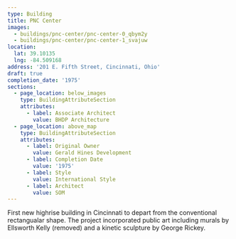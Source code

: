 ```yaml
---
type: Building
title: PNC Center
images:
  - buildings/pnc-center/pnc-center-0_qbym2y
  - buildings/pnc-center/pnc-center-1_svajuw
location:
  lat: 39.10135
  lng: -84.509168
address: '201 E. Fifth Street, Cincinnati, Ohio'
draft: true
completion_date: '1975'
sections:
  - page_location: below_images
    type: BuildingAttributeSection
    attributes:
      - label: Associate Architect
        value: BHDP Architecture
  - page_location: above_map
    type: BuildingAttributeSection
    attributes:
      - label: Original Owner
        value: Gerald Hines Development
      - label: Completion Date
        value: '1975'
      - label: Style
        value: International Style
      - label: Architect
        value: SOM
---
```


First new highrise building in Cincinnati to depart from the conventional rectangualar shape. The project incorporated public art including murals by Ellsworth Kelly (removed) and a kinetic sculpture by George Rickey.
